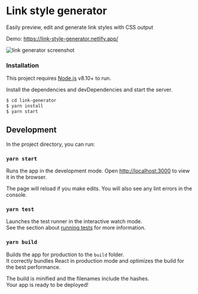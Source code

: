 # Link style generator

Easily preview, edit and generate link styles with CSS output

Demo: https://link-style-generator.netlify.app/

![link generator screenshot](https://i.imgur.com/WDmBQkn.png "Link generator screenshot")

### Installation

This project requires [Node.js](https://nodejs.org/) v8.10+ to run.

Install the dependencies and devDependencies and start the server.

```sh
$ cd link-generator
$ yarn install
$ yarn start
```

## Development

In the project directory, you can run:

### `yarn start`

Runs the app in the development mode.
Open [http://localhost:3000](http://localhost:3000) to view it in the browser.

The page will reload if you make edits.
You will also see any lint errors in the console.

### `yarn test`

Launches the test runner in the interactive watch mode.<br />
See the section about [running tests](https://facebook.github.io/create-react-app/docs/running-tests) for more information.

### `yarn build`

Builds the app for production to the `build` folder.<br />
It correctly bundles React in production mode and optimizes the build for the best performance.

The build is minified and the filenames include the hashes.<br />
Your app is ready to be deployed!
